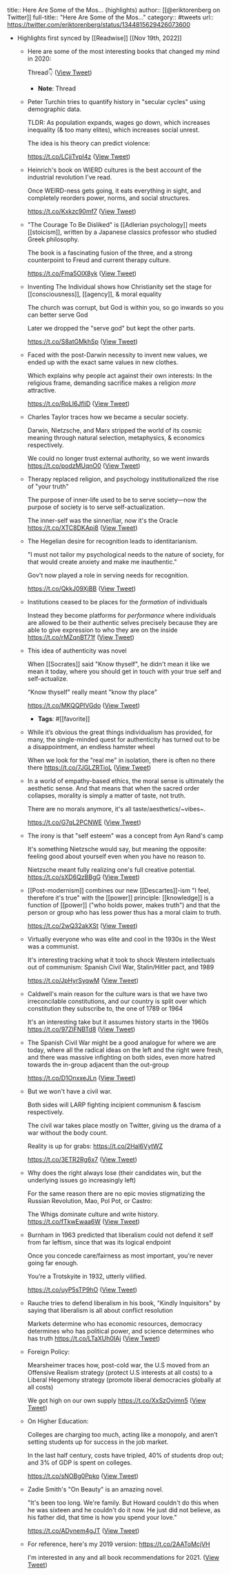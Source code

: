 title:: Here Are Some of the Mos... (highlights)
author:: [[@eriktorenberg on Twitter]]
full-title:: "Here Are Some of the Mos..."
category:: #tweets
url:: https://twitter.com/eriktorenberg/status/1344815629426073600

- Highlights first synced by [[Readwise]] [[Nov 19th, 2022]]
	- Here are some of the most interesting books that changed my mind in 2020:
	  
	  Thread👇 ([View Tweet](https://twitter.com/eriktorenberg/status/1344815629426073600))
		- **Note**: Thread
	- Peter Turchin tries to quantify history in "secular cycles" using demographic data.
	  
	  TLDR: As population expands, wages go down, which increases inequality (& too many elites), which increases social unrest.
	  
	  The idea is his theory can predict violence:
	  
	  https://t.co/LCjiTvpI4z ([View Tweet](https://twitter.com/eriktorenberg/status/1344815630797602816))
	- Heinrich's book on WIERD cultures is the best account of the industrial revolution I've read. 
	  
	  Once WEIRD-ness gets going, it eats everything in sight, and completely reorders power, norms, and social structures.
	  
	  https://t.co/Kxkzc90mf7 ([View Tweet](https://twitter.com/eriktorenberg/status/1344815632450129922))
	- "The Courage To Be Disliked" is [[Adlerian psychology]] meets [[stoicism]], written by a Japanese classics professor who studied Greek philosophy.
	  
	  The book is a fascinating fusion of the three, and a strong counterpoint to Freud and current therapy culture.
	  
	  https://t.co/Fma5OlX8yk ([View Tweet](https://twitter.com/eriktorenberg/status/1344815633981087745))
	- Inventing The Individual shows how Christianity set the stage for [[consciousness]], [[agency]], & moral equality
	  
	  The church was corrupt, but God is within you, so go inwards so you can better serve God
	  
	  Later we dropped the "serve god" but kept the other parts.
	  
	  https://t.co/S8atGMkhSp ([View Tweet](https://twitter.com/eriktorenberg/status/1344815635570724865))
	- Faced with the post-Darwin necessity to invent new values, we ended up with the exact same values in new clothes.
	  
	  Which explains why people act against their own interests: In the religious frame, demanding sacrifice makes a religion *more* attractive.
	  
	  https://t.co/RpLI6JfliD ([View Tweet](https://twitter.com/eriktorenberg/status/1344815636917096449))
	- Charles Taylor traces how we became a secular society.
	  
	  Darwin, Nietzsche, and Marx stripped the world of its cosmic meaning through natural selection, metaphysics, & economics respectively. 
	  
	  We could no longer trust external authority, so we went inwards
	  https://t.co/podzMUqnO0 ([View Tweet](https://twitter.com/eriktorenberg/status/1344815638405992448))
	- Therapy replaced religion, and psychology institutionalized the rise of "your truth"
	  
	  The purpose of inner-life used to be to serve society—now the purpose of society is to serve self-actualization. 
	  
	  The inner-self was the sinner/liar, now it's the Oracle
	  https://t.co/XTC8DKApi8 ([View Tweet](https://twitter.com/eriktorenberg/status/1344815639928606721))
	- The Hegelian desire for recognition leads to identitarianism.
	  
	  "I must not tailor my psychological needs to the nature of society, for that would create anxiety and make me inauthentic."
	  
	  Gov't now played a role in serving needs for recognition.
	  
	  https://t.co/QkkJ09XjBB ([View Tweet](https://twitter.com/eriktorenberg/status/1344815641438507010))
	- Institutions ceased to be places for the *formation* of individuals
	  
	  Instead they become platforms for *performance* where individuals are allowed to be their authentic selves precisely because they are able to give expression to who they are on the inside
	  https://t.co/rMZqnBT71f ([View Tweet](https://twitter.com/eriktorenberg/status/1344815643002982400))
	- This idea of authenticity was novel
	  
	  When [[Socrates]] said "Know thyself", he didn't mean it like we mean it today, where you should get in touch with your true self and self-actualize.
	  
	  “Know thyself" really meant "know thy place"
	  
	  https://t.co/MKQQPlVGdo ([View Tweet](https://twitter.com/eriktorenberg/status/1344815644466847746))
		- **Tags**: #[[favorite]]
	- While it’s obvious the great things individualism has provided, for many, the single-minded quest for authenticity has turned out to be a disappointment, an endless hamster wheel
	  
	  When we look for the "real me" in isolation, there is often no there there
	  https://t.co/7JGLZRTioL ([View Tweet](https://twitter.com/eriktorenberg/status/1344815646056570886))
	- In a world of empathy-based ethics, the moral sense is ultimately the aesthetic sense. And that means that when the sacred order collapses, morality is simply a matter of taste, not truth.
	  
	  There are no morals anymore, it's all taste/aesthetics/~vibes~.
	  
	  https://t.co/G7qL2PCNWE ([View Tweet](https://twitter.com/eriktorenberg/status/1344815647755104256))
	- The irony is that "self esteem" was a concept from Ayn Rand's camp
	  
	  It's something Nietzsche would say, but meaning the opposite: feeling good about yourself even when you have no reason to.
	  
	  Nietzsche meant fully realizing one's full creative potential. 
	  https://t.co/sXD6QzBBgG ([View Tweet](https://twitter.com/eriktorenberg/status/1344815649172856833))
	- [[Post-modernism]] combines our new [[Descartes]]-ism "I feel, therefore it's true" with the [[power]] principle: [[knowledge]] is a function of [[power]] ("who holds power, makes truth") and that the person or group who has less power thus has a moral claim to truth.
	  
	  https://t.co/2wQ32akXSt ([View Tweet](https://twitter.com/eriktorenberg/status/1344815650598862848))
	- Virtually everyone who was elite and cool in the 1930s in the West was a communist. 
	  
	  It's interesting tracking what it took to shock Western intellectuals out of communism: Spanish Civil War, Stalin/Hitler pact, and 1989
	  
	  https://t.co/JpHyrSyqwM ([View Tweet](https://twitter.com/eriktorenberg/status/1344815652012363776))
	- Caldwell's main reason for the culture wars is that we have two irreconcilable constitutions, and our country is split over which constitution they subscribe to, the one of 1789 or 1964
	  
	  It's an interesting take but it assumes history starts in the 1960s
	  https://t.co/97ZlFNBTd8 ([View Tweet](https://twitter.com/eriktorenberg/status/1344815653425827841))
	- The Spanish Civil War might be a good analogue for where we are today, where all the radical ideas on the left and the right were fresh, and there was massive infighting on both sides, even more hatred towards the in-group adjacent than the out-group
	  
	  https://t.co/D1OnxxeJLn ([View Tweet](https://twitter.com/eriktorenberg/status/1344815654889635841))
	- But we won't have a civil war.
	  
	  Both sides will LARP fighting incipient communism & fascism respectively.
	  
	  The civil war takes place mostly on Twitter, giving us the drama of a war without the body count.
	  
	  Reality is up for grabs: https://t.co/2Hal6VytWZ
	  
	  https://t.co/3ETR2Rg6x7 ([View Tweet](https://twitter.com/eriktorenberg/status/1344815656382861312))
	- Why does the right always lose (their candidates win, but the underlying issues go increasingly left)
	  
	  For the same reason there are no epic movies stigmatizing the Russian Revolution, Mao, Pol Pot, or Castro:
	  
	  The Whigs dominate culture and write history.
	  https://t.co/fTkwEwaa6W ([View Tweet](https://twitter.com/eriktorenberg/status/1344815657951535104))
	- Burnham in 1963 predicted that liberalism could not defend it self from far leftism, since that was its logical endpoint
	  
	  Once you concede care/fairness as most important, you're never going far enough. 
	  
	  You’re a Trotskyite in 1932, utterly vilified. 
	  
	  https://t.co/uyP5sTP9hO ([View Tweet](https://twitter.com/eriktorenberg/status/1344815659335630850))
	- Rauche tries to defend liberalism in his book, "Kindly Inquisitors" by saying that liberalism is all about conflict resolution
	  
	  Markets determine who has economic resources, democracy determines who has political power, and science determines who has truth
	  https://t.co/LTaXUh0IAj ([View Tweet](https://twitter.com/eriktorenberg/status/1344815660715495425))
	- Foreign Policy:
	  
	  Mearsheimer traces how, post-cold war, the U.S moved from an Offensive Realism strategy (protect U.S interests at all costs) to a Liberal Hegemony strategy (promote liberal democracies globally at all costs)
	  
	  We got high on our own supply
	  https://t.co/XxSzOyimn5 ([View Tweet](https://twitter.com/eriktorenberg/status/1344815662208700418))
	- On Higher Education:
	  
	  Colleges are charging too much, acting like a monopoly, and aren’t setting students up for success in the job market.
	  
	  In the last half century, costs have tripled, 40% of students drop out; and 3% of GDP is spent on colleges.
	  
	  https://t.co/sNOBg0Ppko ([View Tweet](https://twitter.com/eriktorenberg/status/1344815663911559169))
	- Zadie Smith's "On Beauty" is an amazing novel.
	  
	  "It's been too long. We're family. But Howard couldn't do this when he was sixteen and he couldn't do it now. He just did not believe, as his father did, that time is how you spend your love." 
	  
	  https://t.co/ADynem4gJT ([View Tweet](https://twitter.com/eriktorenberg/status/1344815665366978561))
	- For reference, here's my 2019 version: https://t.co/2AAToMcjVH
	  
	  I'm interested in any and all book recommendations for 2021. ([View Tweet](https://twitter.com/eriktorenberg/status/1344816317388320768))